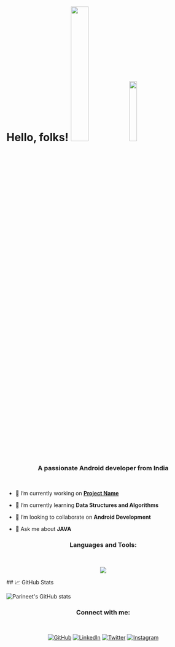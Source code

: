 # Hello, folks! <img src="https://raw.githubusercontent.com/avinal/avinal/main/images/butterfly.gif" width=30%><img src="https://raw.githubusercontent.com/avinal/avinal/main/images/dog.gif" width=20%>



<h3 align="center">A passionate Android developer from India</h3>
<br>

- 🔭 I’m currently working on **[Project Name](https://developer.android.com/codelabs/health-connect#0)**

- 🌱 I’m currently learning **Data Structures and Algorithms**

- 👯 I’m looking to collaborate on **Android Development**

- 💬 Ask me about **JAVA**

<h3 align="center">Languages and Tools:</h3>
<br>

<p align="center">
  <a href="https://skillicons.dev">
    <img src="https://skillicons.dev/icons?i=androidstudio,java,c" />
  </a>
</p>
## 📈 GitHub Stats

![Parineet's GitHub stats](https://github-readme-stats.vercel.app/api?username=parineetkakde11&show_icons=true&theme=radical)


<h3 align="center">Connect with me:</h3>
<br>

 <p align="center"> 
<a href="https://github.com/parineetkakde11"><img src="https://i.imgur.com/Rlmx2cI.png" alt="GitHub" data-canonical-src="https://img.icons8.com/bubbles/50/000000/github.png" style="max-width:100%;"></a>
<a href="https://www.linkedin.com/in/parineet-kakde-42a01a31a/" target="blank"><img src="https://i.imgur.com/5Y24cAi.png" alt="LinkedIn" data-canonical-src="https://img.icons8.com/bubbles/50/000000/linkedin.png" style="max-width:100%;"></a>
<a href="https://x.com/parineetkakde16" rel="nofollow"><img src="https://i.imgur.com/ADssleU.png" alt="Twitter" data-canonical-src="https://img.icons8.com/bubbles/50/000000/twitter-circled.png" style="max-width:100%;"></a>
<a href="mailto:work.parineetkakde@gmail.com"><img src="https://i.imgur.com/4foiPox.png" alt="Instagram" data-canonical-src="https://img.icons8.com/bubbles/50/000000/email.png" style="max-width:100%;"></a>
</p>



